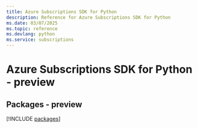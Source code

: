 ```yaml
---
title: Azure Subscriptions SDK for Python
description: Reference for Azure Subscriptions SDK for Python
ms.date: 03/07/2025
ms.topic: reference
ms.devlang: python
ms.service: subscriptions
---
```

# Azure Subscriptions SDK for Python - preview
## Packages - preview
[!INCLUDE [packages](subscriptions-index.md)]